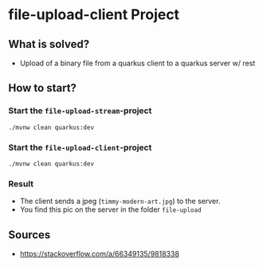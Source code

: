 # file-upload-client Project

## What is solved?

- Upload of a binary file from a quarkus client to a quarkus server w/ rest

## How to start?

### Start the `file-upload-stream`-project

```
./mvnw clean quarkus:dev
```

### Start the `file-upload-client`-project

```
./mvnw clean quarkus:dev
```

### Result

- The client sends a jpeg (`timmy-modern-art.jpg`) to the server.
- You find this pic on the server in the folder `file-upload`



## Sources

- https://stackoverflow.com/a/66349135/9818338
